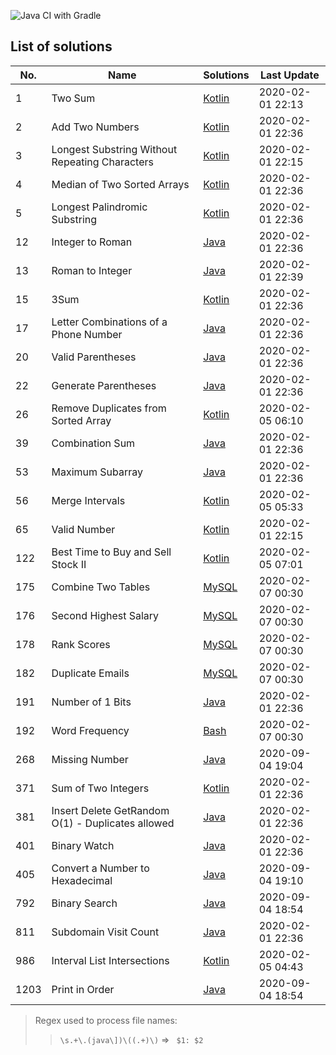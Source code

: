 ![Java CI with Gradle](https://github.com/enihsyou/LeetCode/workflows/Java%20CI%20with%20Gradle/badge.svg)

## List of solutions

<!-- table of solutions -->
| No.  |                        Name                       |       Solutions       |   Last Update    |
|------|---------------------------------------------------|-----------------------|------------------|
| 1    | Two Sum                                           | [Kotlin][#1 kotlin]   | 2020-02-01 22:13 |
| 2    | Add Two Numbers                                   | [Kotlin][#2 kotlin]   | 2020-02-01 22:36 |
| 3    | Longest Substring Without Repeating Characters    | [Kotlin][#3 kotlin]   | 2020-02-01 22:15 |
| 4    | Median of Two Sorted Arrays                       | [Kotlin][#4 kotlin]   | 2020-02-01 22:36 |
| 5    | Longest Palindromic Substring                     | [Kotlin][#5 kotlin]   | 2020-02-01 22:36 |
| 12   | Integer to Roman                                  | [Java][#12 java]      | 2020-02-01 22:36 |
| 13   | Roman to Integer                                  | [Java][#13 java]      | 2020-02-01 22:39 |
| 15   | 3Sum                                              | [Kotlin][#15 kotlin]  | 2020-02-01 22:36 |
| 17   | Letter Combinations of a Phone Number             | [Java][#17 java]      | 2020-02-01 22:36 |
| 20   | Valid Parentheses                                 | [Java][#20 java]      | 2020-02-01 22:36 |
| 22   | Generate Parentheses                              | [Java][#22 java]      | 2020-02-01 22:36 |
| 26   | Remove Duplicates from Sorted Array               | [Kotlin][#26 kotlin]  | 2020-02-05 06:10 |
| 39   | Combination Sum                                   | [Java][#39 java]      | 2020-02-01 22:36 |
| 53   | Maximum Subarray                                  | [Java][#53 java]      | 2020-02-01 22:36 |
| 56   | Merge Intervals                                   | [Kotlin][#56 kotlin]  | 2020-02-05 05:33 |
| 65   | Valid Number                                      | [Kotlin][#65 kotlin]  | 2020-02-01 22:15 |
| 122  | Best Time to Buy and Sell Stock II                | [Kotlin][#122 kotlin] | 2020-02-05 07:01 |
| 175  | Combine Two Tables                                | [MySQL][#175 mysql]   | 2020-02-07 00:30 |
| 176  | Second Highest Salary                             | [MySQL][#176 mysql]   | 2020-02-07 00:30 |
| 178  | Rank Scores                                       | [MySQL][#178 mysql]   | 2020-02-07 00:30 |
| 182  | Duplicate Emails                                  | [MySQL][#182 mysql]   | 2020-02-07 00:30 |
| 191  | Number of 1 Bits                                  | [Java][#191 java]     | 2020-02-01 22:36 |
| 192  | Word Frequency                                    | [Bash][#192 bash]     | 2020-02-07 00:30 |
| 268  | Missing Number                                    | [Java][#268 java]     | 2020-09-04 19:04 |
| 371  | Sum of Two Integers                               | [Kotlin][#371 kotlin] | 2020-02-01 22:36 |
| 381  | Insert Delete GetRandom O(1) - Duplicates allowed | [Java][#381 java]     | 2020-02-01 22:36 |
| 401  | Binary Watch                                      | [Java][#401 java]     | 2020-02-01 22:36 |
| 405  | Convert a Number to Hexadecimal                   | [Java][#405 java]     | 2020-09-04 19:10 |
| 792  | Binary Search                                     | [Java][#792 java]     | 2020-09-04 18:54 |
| 811  | Subdomain Visit Count                             | [Java][#811 java]     | 2020-02-01 22:36 |
| 986  | Interval List Intersections                       | [Kotlin][#986 kotlin] | 2020-02-05 04:43 |
| 1203 | Print in Order                                    | [Java][#1203 java]    | 2020-09-04 18:54 |

[#1 kotlin]: src/main/kotlin/%231%20Two%20Sum.kt
[#2 kotlin]: src/main/kotlin/%232%20Add%20Two%20Numbers.kt
[#3 kotlin]: src/main/kotlin/%233%20Longest%20Substring%20Without%20Repeating%20Characters.kt
[#4 kotlin]: src/main/kotlin/%234%20Median%20of%20Two%20Sorted%20Arrays.kt
[#5 kotlin]: src/main/kotlin/%235%20Longest%20Palindromic%20Substring.kt
[#15 kotlin]: src/main/kotlin/%2315%203Sum.kt
[#26 kotlin]: src/main/kotlin/%2326%20Remove%20Duplicates%20from%20Sorted%20Array.kt
[#56 kotlin]: src/main/kotlin/%2356%20Merge%20Intervals.kt
[#65 kotlin]: src/main/kotlin/%2365%20Valid%20Number.kt
[#122 kotlin]: src/main/kotlin/%23122%20Best%20Time%20to%20Buy%20and%20Sell%20Stock%20II.kt
[#371 kotlin]: src/main/kotlin/%23371%20Sum%20of%20Two%20Integers.kt
[#986 kotlin]: src/main/kotlin/%23986%20Interval%20List%20Intersections.kt
[#12 java]: src/main/java/%2312%20Integer%20to%20Roman.java
[#13 java]: src/main/java/%2313%20Roman%20to%20Integer%20.java
[#17 java]: src/main/java/%2317%20Letter%20Combinations%20of%20a%20Phone%20Number.java
[#20 java]: src/main/java/%2320%20Valid%20Parentheses.java
[#22 java]: src/main/java/%2322%20Generate%20Parentheses.java
[#39 java]: src/main/java/%2339%20Combination%20Sum.java
[#53 java]: src/main/java/%2353%20Maximum%20Subarray.java
[#191 java]: src/main/java/%23191%20Number%20of%201%20Bits.java
[#268 java]: src/main/java/%23268%20Missing%20Number.java
[#381 java]: src/main/java/%23381%20Insert%20Delete%20GetRandom%20O%281%29%20-%20Duplicates%20allowed.java
[#401 java]: src/main/java/%23401%20Binary%20Watch.java
[#405 java]: src/main/java/%23405%20Convert%20a%20Number%20to%20Hexadecimal.java
[#792 java]: src/main/java/%23792%20Binary%20Search.java
[#811 java]: src/main/java/%23811%20Subdomain%20Visit%20Count.java
[#1203 java]: src/main/java/%231203%20Print%20in%20Order.java
[#175 mysql]: src/main/mysql/%23175%20Combine%20Two%20Tables.sql
[#176 mysql]: src/main/mysql/%23176%20Second%20Highest%20Salary.sql
[#178 mysql]: src/main/mysql/%23178%20Rank%20Scores.sql
[#182 mysql]: src/main/mysql/%23182%20Duplicate%20Emails.sql
[#192 bash]: src/main/bash/%23192%20Word%20Frequency.sh
<!-- end of table of solutions -->


> Regex used to process file names:
> > `\s.+\.(java\])\((.+)\)` => ` $1: $2`

